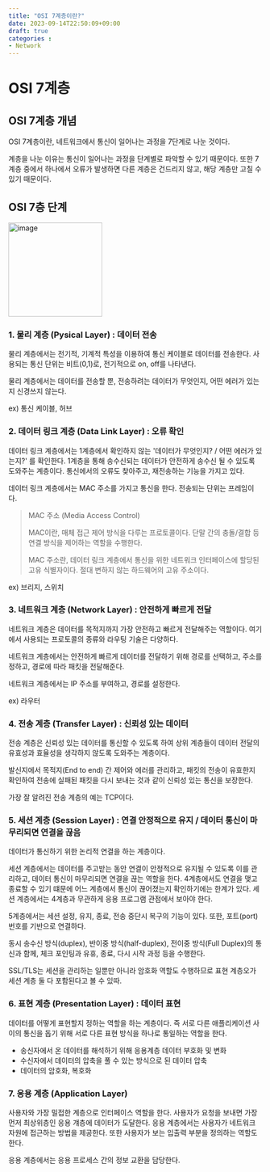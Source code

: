 ```yaml
---
title: "OSI 7계층이란?"
date: 2023-09-14T22:50:09+09:00
draft: true
categories :
- Network
---
```


# OSI 7계층
## OSI 7계층 개념
OSI 7계층이란, 네트워크에서 통신이 일어나는 과정을 7단계로 나눈 것이다.

계층을 나눈 이유는 통신이 일어나는 과정을 단계별로 파악할 수 있기 때문이다. 또한 7계층 중에서 하나에서 오류가 발생하면 다른 계층은 건드리지 않고, 해당 계층만 고칠 수 있기 때문이다.

## OSI 7층 단계
<img width="186" alt="image" src="https://github.com/yumin00/blog/assets/130362583/273a3147-618c-4600-955a-68d2510bafda">

### 1. 물리 계층 (Pysical Layer) : 데이터 전송
물리 계층에서는 전기적, 기계적 특성을 이용하여 통신 케이블로 데이터를 전송한다. 사용되는 통신 단위는 비트(0,1)로, 전기적으로 on, off를 나타낸다.

물리 계층에서는 데이터를 전송할 뿐, 전송하려는 데이터가 무엇인지, 어떤 에러가 있는지 신경쓰지 않는다.

ex) 통신 케이블, 허브


### 2. 데이터 링크 계층 (Data Link Layer) :  오류 확인
데이터 링크 계층에서는 1계층에서 확인하지 않는 '데이터가 무엇인지? / 어떤 에러가 있는지?' 를 확인한다. 1계층을 통해 송수신되는 데이터가 안전하게 송수신 될 수 있도록 도와주는 계층이다.
통신에서의 오류도 찾아주고, 재전송하는 기능을 가지고 있다.

데이터 링크 계층에서는 MAC 주소를 가지고 통신을 한다. 전송되는 단위는 프레임이다.

> MAC 주소 (Media Access Control) 
> 
> MAC이란, 매체 접근 제어 방식을 다루는 프로토콜이다. 단말 간의 충돌/결합 등 연결 방식을 제어하는 역할을 수행한다.
> 
> MAC 주소란, 데이터 링크 계층에서 통신을 위한 네트워크 인터페이스에 할당된 고유 식별자이다. 절대 변하지 않는 하드웨어의 고유 주소이다.

ex) 브리지, 스위치

### 3. 네트워크 계층 (Network Layer) : 안전하게 빠르게 전달
네트워크 계층은 데이터를 목적지까지 가장 안전하고 빠르게 전달해주는 역할이다. 여기에서 사용되는 프로토콜의 종류와 라우팅 기술은 다양하다.

네트워크 계층에서는 안전하게 빠르게 데이터를 전달하기 위해 경로를 선택하고, 주소를 정하고, 경로에 따라 패킷을 전달해준다.

네트워크 계층에서는 IP 주소를 부여하고, 경로를 설정한다.

ex) 라우터

### 4. 전송 계층 (Transfer Layer) : 신뢰성 있는 데이터
전송 계층은 신뢰성 있는 데이터를 통신할 수 있도록 하여 상위 계층들이 데이터 전달의 유효성과 효율성을 생각하지 않도록 도와주는 계층이다.

발신지에서 목적지(End to end) 간 제어와 에러를 관리하고, 패킷의 전송이 유효한지 확인하여 전송에 실패된 패킷을 다시 보내는 것과 같이 신뢰성 있는 통신을 보장한다.

가장 잘 알려진 전송 계층의 예는 TCP이다.

### 5. 세션 계층 (Session Layer) : 연결 안정적으로 유지 / 데이터 통신이 마무리되면 연결을 끊음
데이터가 통신하기 위한 논리적 연결을 하는 계층이다.

세션 계층에서는 데이터를 주고받는 동안 연결이 안정적으로 유지될 수 있도록 이를 관리하고, 데이터 통신이 마무리되면 연결을 끊는 역할을 한다.  4계층에서도 연결을 맺고 종료할 수 있기 떄문에 어느 계층에서 통신이 끊어졌는지 확인하기에는 한계가 있다. 세션 계층에서는 4계층과 무관하게 응용 프로그램 관점에서 보아야 한다.

5계층에서는 세션 설정, 유지, 종료, 전송 중단시 복구의 기능이 있다. 또한, 포트(port) 번호를 기반으로 연결하다.

동시 송수신 방식(duplex), 반이중 방식(half-duplex), 전이중 방식(Full Duplex)의 통신과 함께, 체크 포인팅과 유휴, 종료, 다시 시작 과정 등을 수행한다.

SSL/TLS는 세션을 관리하는 일뿐만 아니라 암호화 역할도 수행하므로 표현 계층오가 세션 계층 둘 다 포함된다고 볼 수 있따.

### 6. 표현 계층 (Presentation Layer) : 데이터 표현 
데이터를 어떻게 표현할지 정하는 역할을 하는 계층이다. 즉 서로 다른 애플리케이션 사이의 통신을 돕기 위해 서로 다른 표현 방식을 하나로 통일하는 역할을 한다.

- 송신자에서 온 데이터를 해석하기 위해 응용계층 데이터 부호화 및 변화
- 수신자에서 데이터의 압축을 풀 수 있는 방식으로 된 데이터 압축
- 데이터의 암호화, 복호화

### 7. 응용 계층 (Application Layer)
사용자와 가장 밀접한 계층으로 인터페이스 역할을 한다. 사용자가 요청을 보내면 가장 먼저 최상위층인 응용 걔층에 데이터가 도달한다. 응용 계층에서는 사용자가 네트워크 자원에 접근하는 방법을 제공한다. 또한 사용자가 보는 입출력 부분을 정의하는 역할도 한다.

응용 계층에서는 응용 프로세스 간의 정보 교환을 담당한다.
